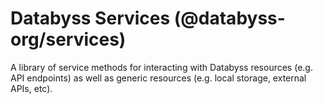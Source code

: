 # Databyss Services (@databyss-org/services)

A library of service methods for interacting with Databyss resources (e.g. API endpoints) as well as generic resources (e.g. local storage, external APIs, etc).
